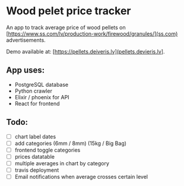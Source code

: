 # Wood pelet price tracker

An app to track average price of wood pellets on [https://www.ss.com/lv/production-work/firewood/granules/](ss.com) advertisements.

Demo available at: [https://pellets.deiveris.lv](pellets.devieris.lv].

## App uses:
- PostgreSQL database
- Python crawler
- Elixir / phoenix for API
- React for frontend

## Todo:
- [ ] chart label dates
- [ ] add categories (6mm / 8mm) (15kg / Big Bag)
- [ ] frontend toggle categories
- [ ] prices datatable
- [ ] multiple averages in chart by category
- [ ] travis deployment
- [ ] Email notifications when average crosses certain level

